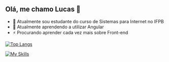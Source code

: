 ## Olá, me chamo Lucas 👋

- 🔭 Atualmente sou estudante do curso de Sistemas para Internet no IFPB
- 🌱 Atualmente aprendendo a utilizar Angular
- ⚡ Procurando aprender cada vez mais sobre Front-end

[![Top Langs](https://github-readme-stats-git-masterrstaa-rickstaa.vercel.app/api/top-langs/?username=anuraghazra&theme=dracula&langs_count=4&layout=compact)](https://github.com/anuraghazra/github-readme-stats)

[![My Skills](https://skillicons.dev/icons?i=js,html,css,js,react,angular,py,linux)](https://skillicons.dev)
